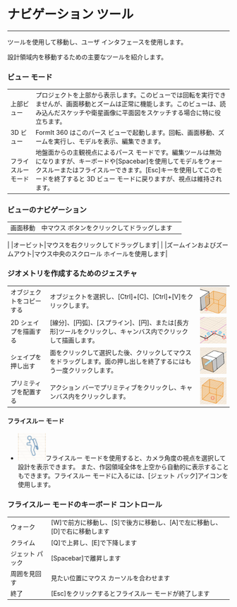 

# ナビゲーション ツール

---

ツールを使用して移動し、ユーザ インタフェースを使用します。

設計領域内を移動するための主要なツールを紹介します。

### ビュー モード

| | |
| ---- | ---- |
|上部ビュー|プロジェクトを上部から表示します。このビューでは回転を実行できませんが、画面移動とズームは正常に機能します。このビューは、読み込んだスケッチや衛星画像に平面図をスケッチする場合に特に役立ちます。|
|3D ビュー|FormIt 360 はこのパース ビューで起動します。回転、画面移動、ズームを実行し、モデルを表示、編集できます。|
|フライスルー モード|地盤面からの主観視点によるパース モードです。編集ツールは無効になりますが、キーボードや[Spacebar]を使用してモデルをウォークスルーまたはフライスルーできます。[Esc]キーを使用してこのモードを終了すると 3D ビュー モードに戻りますが、視点は維持されます。|

### ビューのナビゲーション

| | | |
| ---- | ---- | ---- |
|画面移動|中マウス ボタンをクリックしてドラッグします|
|
|オービット|マウスを右クリックしてドラッグします|
|
|ズームインおよびズームアウト|マウス中央のスクロール ホイールを使用します|

### ジオメトリを作成するためのジェスチャ

| | | |
| ---- | ---- | ---- |
|オブジェクトをコピーする|オブジェクトを選択し、[Ctrl]+[C]、[Ctrl]+[V]をクリックします。|![](Images/GUID-259ECCFB-1E73-4F8D-841F-E9DBBCCA2703-low.png)|
|2D シェイプを描画する|[線分]、[円弧]、[スプライン]、[円]、または[長方形]ツールをクリックし、キャンバス内でクリックして描画します。|![](Images/GUID-480B99B0-30BB-47AD-A5A5-00489289F5B5-low.png)|
|シェイプを押し出す|面をクリックして選択した後、クリックしてマウスをドラッグします。面の押し出しを終了するにはもう一度クリックします。|![](Images/GUID-CAF089B7-8EA3-4ECD-B5F6-A6737FAA26F4-low.png)|
|プリミティブを配置する|アクション バーでプリミティブをクリックし、キャンバス内をクリックします。|![](Images/GUID-853590B0-9195-466B-AFBF-C4A8332DAEEC-low.png)|

#### フライスルー モード

* ![](Images/GUID-D21822AD-1980-43E9-8510-8434062E959D-low.png)フライスルー モードを使用すると、カメラ角度の視点を選択して設計を表示できます。 また、作図領域全体を上空から自動的に表示することもできます。フライスルー モードに入るには、[ジェット パック]アイコンを使用します。

### フライスルー モードのキーボード コントロール

| | |
| ---- | ---- |
|ウォーク|[W]で前方に移動し、[S]で後方に移動し、[A]で左に移動し、[D]で右に移動します|
|クライム|[Q]で上昇し、[E]で下降します|
|ジェット パック|[Spacebar]で離昇します|
|周囲を見回す|見たい位置にマウス カーソルを合わせます|
|終了|[Esc]をクリックするとフライスルー モードが終了します|

